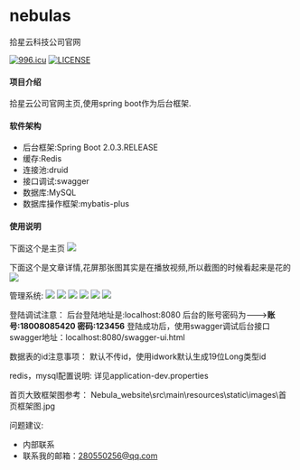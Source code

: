 # nebulas
拾星云科技公司官网

[![996.icu](https://img.shields.io/badge/link-996.icu-red.svg)](https://996.icu) [![LICENSE](https://img.shields.io/badge/license-Anti%20996-blue.svg)](https://github.com/996icu/996.ICU/blob/master/LICENSE)

#### 项目介绍
拾星云公司官网主页,使用spring boot作为后台框架.

#### 软件架构
- 后台框架:Spring Boot 2.0.3.RELEASE
- 缓存:Redis
- 连接池:druid
- 接口调试:swagger
- 数据库:MySQL
- 数据库操作框架:mybatis-plus


#### 使用说明


下面这个是主页
![](https://i.imgur.com/ZI9WOrz.jpg)

下面这个是文章详情,花屏那张图其实是在播放视频,所以截图的时候看起来是花的
![](https://i.imgur.com/P8f9uLI.jpg)


管理系统:
![](https://i.imgur.com/Rw4KD33.jpg)
![](https://i.imgur.com/7BJ3ZuA.jpg)
![](https://i.imgur.com/RgG8EDv.jpg)
![](https://i.imgur.com/HtydCEJ.jpg)
![](https://i.imgur.com/cX2ZAjw.jpg)
![](https://i.imgur.com/OK0oqLP.jpg)

登陆调试注意：
后台登陆地址是:localhost:8080
后台的账号密码为--->**账号:18008085420	密码:123456**
登陆成功后，使用swagger调试后台接口
swagger地址：localhost:8080/swagger-ui.html


数据表的id注意事项：
默认不传id，使用idwork默认生成19位Long类型id


redis，mysql配置说明:
详见application-dev.properties


首页大致框架图参考：
Nebula_website\src\main\resources\static\images\首页框架图.jpg

问题建议:
- 内部联系
- 联系我的邮箱：280550256@qq.com